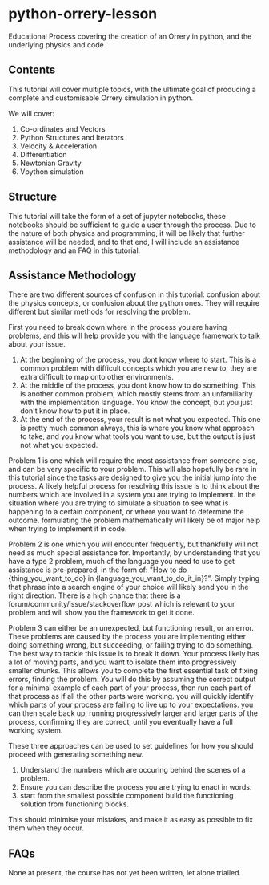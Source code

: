 # python-orrery-lesson
Educational Process covering the creation of an Orrery in python, and the underlying physics and code

## Contents

This tutorial will cover multiple topics, with the ultimate goal of producing a complete and customisable Orrery simulation in python.

We will cover:
1. Co-ordinates and Vectors
1. Python Structures and Iterators
1. Velocity & Acceleration
1. Differentiation
1. Newtonian Gravity
1. Vpython simulation


## Structure

This tutorial will take the form of a set of jupyter notebooks, these notebooks should be sufficient to guide a user through the process. Due to the nature of both physics and programming, it will be likely that further assistance will be needed, and to that end, I will include an assistance methodology and an FAQ in this tutorial.

## Assistance Methodology

There are two different sources of confusion in this tutorial: confusion about the physics concepts, or confusion about the python ones. They will require different but similar methods for resolving the problem.

First you need to break down where in the process you are having problems, and this will help provide you with the language framework to talk about your issue.

1. At the beginning of the process, you dont know where to start.
  This is a common problem with difficult concepts which you are new to, they are extra difficult to map onto other environments.
2. At the middle of the process, you dont know how to do something.
  This is another common problem, which mostly stems from an unfamiliarity with the implementation language. You know the concept, but you just don't know how to put it in place.
3. At the end of the process, your result is not what you expected.
  This one is pretty much common always, this is where you know what approach to take, and you know what tools you want to use, but the output is just not what you expected.


Problem 1 is one which will require the most assistance from someone else, and can be very specific to your problem. This will also hopefully be rare in this tutorial since the tasks are designed to give you the initial jump into the process. A likely helpful process for resolving this issue is to think about the numbers which are involved in a system you are trying to implement. In the situation where you are trying to simulate a situation to see what is happening to a certain component, or where you want to determine the outcome. formulating the problem mathematically will likely be of major help when trying to implement it in code.

Problem 2 is one which you will encounter frequently, but thankfully will not need as much special assistance for. Importantly, by understanding that you have a type 2 problem, much of the language you need to use to get assistance is pre-prepared, in the form of: "How to do {thing_you_want_to_do} in {language_you_want_to_do_it_in}?". Simply typing that phrase into a search engine of your choice will likely send you in the right direction. There is a high chance that there is a forum/community/issue/stackoverflow post which is relevant to your problem and will show you the framework to get it done.

Problem 3 can either be an unexpected, but functioning result, or an error. These problems are caused by the process you are implementing either doing something wrong, but succeeding, or failing trying to do something. The best way to tackle this issue is to break it down. Your process likely has a lot of moving parts, and you want to isolate them into progressively smaller chunks. This allows you to complete the first essential task of fixing errors, finding the problem. You will do this by assuming the correct output for a minimal example of each part of your process, then run each part of that process as if all the other parts were working. you will quickly identify which parts of your process are failing to live up to your expectations. you can then scale back up, running progressively larger and larger parts of the process, confirming they are correct, until you eventually have a full working system.

These three approaches can be used to set guidelines for how you should proceed with generating something new.
1. Understand the numbers which are occuring behind the scenes of a problem.
2. Ensure you can describe the process you are trying to enact in words.
3. start from the smallest possible component build the functioning solution from functioning blocks.

This should minimise your mistakes, and make it as easy as possible to fix them when they occur.  

## FAQs

None at present, the course has not yet been written, let alone trialled.
